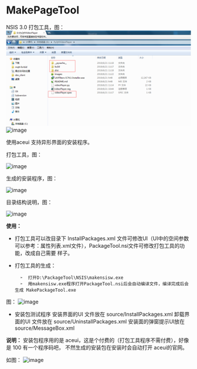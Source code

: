 # MakePageTool
NSIS 3.0 打包工具，图：
![image](https://github.com/Mr-hongji/PyQt5VideoPlayer/blob/master/images/pyinstaller_ok.png)
![image](https://github.com/Mr-hongji/MakePageTool/tree/master/images/exeFile.png)

使用aceui 支持异形界面的安装程序。

打包工具，图：

![image](https://github.com/Mr-hongji/MakePageTool/tree/master/images/ex.png)

生成的安装程序，图：

![image](https://github.com/Mr-hongji/MakePageTool/tree/master/images/setupUI.png)

目录结构说明，图：

![image](https://github.com/Mr-hongji/MakePageTool/tree/master/images/DirectoryFileDescription.png)

**使用：**
  * 打包工具可以改目录下 InstallPackages.xml 文件可修改UI（UI中的空间参数可以参考：属性列表.xml文件），PackageTool.nsi文件可修改打包工具的功能，改成自己需要 样子。

* 打包工具的生成：

        ➣  打开D:\PackageTool\NSIS\makensisw.exe 
        ➣  用makensisw.exe程序打开PackageTool.nsi后会自动编译文件，编译完成后会生成 MakePackageTool.exe 
        
图：
![image](https://github.com/Mr-hongji/MakePageTool/tree/master/images/MakeNsisw.png)

* 安装包测试程序
安装界面的UI 文件放在 source/InstallPackages.xml 
卸载界面的UI 文件放在 source/UninstallPackages.xml
安装面的弹窗提示UI放在 source/MessageBox.xml

**说明：**
安装包程序用的是 aceui，这是个付费的（打包工具程序不需付费），好像是 100 有一个程序码吧， 不然生成的安装包在安装时会自动打开 aceui的官网。

如图：
![image](https://github.com/Mr-hongji/MakePageTool/tree/master/images/zhucema.png)



    
    

